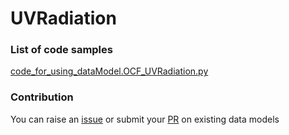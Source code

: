 # UVRadiation

### List of code samples 

<!-- 50-List of code -->

<!-- [code entry](link) -->
[code_for_using_dataModel.OCF_UVRadiation.py](https://github.com/smart-data-models/dataModel.OCF/blob/master/UVRadiation/code/code_for_using_dataModel.OCF_UVRadiation.py)


<!-- /50-List of code -->

### Contribution
You can raise an [issue](https://github.com/smart-data-models/dataModel.OCF/issues) or submit your [PR](https://github.com/smart-data-models/dataModel.OCF/pulls) on existing data models
